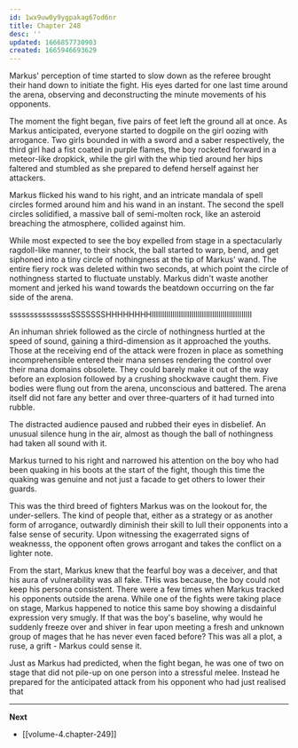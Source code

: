 ```yaml
---
id: 1wx9uw0y9ygpakag67od6nr
title: Chapter 248
desc: ''
updated: 1666857730903
created: 1665946693629
---
```


Markus' perception of time started to slow down as the referee brought their hand down to initiate the fight. His eyes darted for one last time around the arena, observing and deconstructing the minute movements of his opponents.

The moment the fight began, five pairs of feet left the ground all at once. As Markus anticipated, everyone started to dogpile on the girl oozing with arrogance. Two girls bounded in with a sword and a saber respectively, the third girl had a fist coated in purple flames, the boy rocketed forward in a meteor-like dropkick, while the girl with the whip tied around her hips faltered and stumbled as she prepared to defend herself against her attackers.

Markus flicked his wand to his right, and an intricate mandala of spell circles formed around him and his wand in an instant. The second the spell circles solidified, a massive ball of semi-molten rock, like an asteroid breaching the atmosphere, collided against him.

While most expected to see the boy expelled from stage in a spectacularly ragdoll-like manner, to their shock, the ball started to warp, bend, and get siphoned into a tiny circle of nothingness at the tip of Markus' wand. The entire fiery rock was deleted within two seconds, at which point the circle of nothingness started to fluctuate unstably. Markus didn't waste another moment and jerked his wand towards the beatdown occurring on the far side of the arena. 

sssssssssssssssSSSSSSSHHHHHHHHIIIIIIIIIIIIIIIIIIIIIIIIIIIIIIIIIIIIIIIIIIIIIIII

An inhuman shriek followed as the circle of nothingness hurtled at the speed of sound, gaining a third-dimension as it approached the youths. Those at the receiving end of the attack were frozen in place as something incomprehensible entered their mana senses rendering the control over their mana domains obsolete. They could barely make it out of the way before an explosion followed by a crushing shockwave caught them. Five bodies were flung out from the arena, unconscious and battered. The arena itself did not fare any better and over three-quarters of it had turned into rubble.

The distracted audience paused and rubbed their eyes in disbelief. An unusual silence hung in the air, almost as though the ball of nothingness had taken all sound with it.

Markus turned to his right and narrowed his attention on the boy who had been quaking in his boots at the start of the fight, though this time the quaking was genuine and not just a facade to get others to lower their guards.

This was the third breed of fighters Markus was on the lookout for, the under-sellers. The kind of people that, either as a strategy or as another form of arrogance, outwardly diminish their skill to lull their opponents into a false sense of security. Upon witnessing the exagerrated signs of weaknesss, the opponent often grows arrogant and takes the conflict on a lighter note.

From the start, Markus knew that the fearful boy was a deceiver, and that his aura of vulnerability was all fake. THis was because, the boy could not keep his persona consistent. There were a few times when Markus tracked his opponents outside the arena. While one of the fights were taking place on stage, Markus happened to notice this same boy showing a disdainful expression very smugly. If that was the boy's baseline, why would he suddenly freeze over and shiver in fear upon meeting a fresh and unknown group of mages that he has never even faced before? This was all a plot, a ruse, a grift - Markus could sense it.

Just as Markus had predicted, when the fight began, he was one of two on stage that did not pile-up on one person into a stressful melee. Instead he prepared for the anticipated attack from his opponent who had just realised that 

____

**Next**
* [[volume-4.chapter-249]]